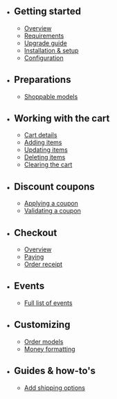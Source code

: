 - ## Getting started
    - [Overview](/{{version}}/overview)
    - [Requirements](/{{version}}/requirements)
    - [Upgrade guide](/{{version}}/upgrade-guide)
    - [Installation & setup](/{{version}}/installation)
    - [Configuration](/{{version}}/configuration)
- ## Preparations
    - [Shoppable models](/{{version}}/preparations/models)
- ## Working with the cart
    - [Cart details](/{{version}}/cart/summary)
    - [Adding items](/{{version}}/cart/adding-items)
    - [Updating items](/{{version}}/cart/updating-items)
    - [Deleting items](/{{version}}/cart/deleting-items)
    - [Clearing the cart](/{{version}}/cart/clearing-the-cart)
- ## Discount coupons
    - [Applying a coupon](/{{version}}/discounts/apply)
    - [Validating a coupon](/{{version}}/discounts/validation)
- ## Checkout
    - [Overview](/{{version}}/checkout/overview)
    - [Paying](/{{version}}/checkout/paying)
    - [Order receipt](/{{version}}/checkout/receipt)
- ## Events
    - [Full list of events](/{{version}}/events/list)
- ## Customizing
    - [Order models](/{{version}}/customization/models)
    - [Money formatting](/{{version}}/customization/money-formatter)
- ## Guides & how-to's
    - [Add shipping options](https://medium.com/@mattias_56969/laravel-shopr-how-to-add-shipping-to-your-checkout-49ba3723657e?sk=9367a086352c1ee1199557bdf35ab342)
